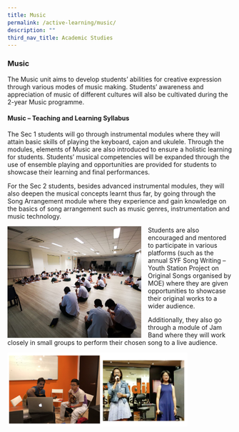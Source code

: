 ```yaml
---
title: Music
permalink: /active-learning/music/
description: ""
third_nav_title: Academic Studies
---
```


### Music

The Music unit aims to develop students’ abilities for creative expression through various modes of music making. Students’ awareness and appreciation of music of different cultures will also be cultivated during the 2-year Music programme.

#### Music – Teaching and Learning Syllabus

The Sec 1 students will go through instrumental modules where they will attain basic skills of playing the keyboard, cajon and ukulele. Through the modules, elements of Music are also introduced to ensure a holistic learning for students. Students’ musical competencies will be expanded through the use of ensemble playing and opportunities are provided for students to showcase their learning and final performances.

For the Sec 2 students, besides advanced instrumental modules, they will also deepen the musical concepts learnt thus far, by going through the Song Arrangement module where they experience and gain knowledge on the basics of song arrangement such as music genres, instrumentation and music technology.

<img src="/images/music1.png" style="width:300px;height:250px;margin-right:15px;" align = "left">  Students are also encouraged and mentored to participate in various platforms (such as the annual SYF Song Writing – Youth Station Project on Original Songs organised by MOE) where they are given opportunities to showcase their original works to a wider audience.

Additionally, they also go through a module of Jam Band where they will work closely in small groups to perform their chosen song to a live audience.

<img src="/images/music2.png" 
     style="width:80%">